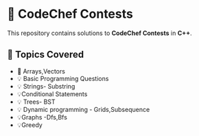# 🚀 CodeChef Contests  
This repository contains solutions to **CodeChef Contests** in **C++**.  

## 📌 Topics Covered  
- 📝 Arrays,Vectors
- 💡 Basic Programming Questions 
- 💡 Strings- Substring 
- 💡Conditional Statements
- 💡 Trees- BST
- 💡 Dynamic programming - Grids,Subsequence
- 💡Graphs -Dfs,Bfs
- 💡Greedy

